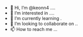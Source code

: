 - 👋 Hi, I’m @keonn4 ....
- 👀 I’m interested in ....
- 🌱 I’m currently learning .
- 💞️ I’m looking to collaborate on ..
- 📫 How to reach me ...

<!---
keonn4/keonn4 is a ✨ special ✨ repository because its `README.md` (this file) appears on your GitHub profile.
You can click the Preview link to take a look at your changes.
--->
